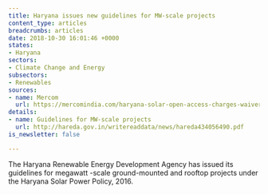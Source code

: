 ```yaml
---
title: Haryana issues new guidelines for MW-scale projects
content_type: articles
breadcrumbs: articles
date: 2018-10-30 16:01:46 +0000
states:
- Haryana
sectors:
- Climate Change and Energy
subsectors:
- Renewables
sources:
- name: Mercom
  url: https://mercomindia.com/haryana-solar-open-access-charges-waiver/
details:
- name: Guidelines for MW-scale projects
  url: http://hareda.gov.in/writereaddata/news/hareda434056490.pdf
is_newsletter: false

---
```

The Haryana Renewable Energy Development Agency has issued its guidelines for megawatt -scale ground-mounted and rooftop projects under the Haryana Solar Power Policy, 2016.    
